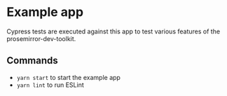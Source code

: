 # Example app

Cypress tests are executed against this app to test various features of the prosemirror-dev-toolkit.

## Commands

* `yarn start` to start the example app
* `yarn lint` to run ESLint
